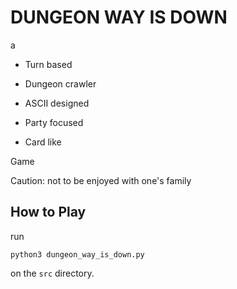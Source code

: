 
# DUNGEON WAY IS DOWN

a 

- Turn based

- Dungeon crawler

- ASCII designed

- Party focused

- Card like

Game

Caution: not to be enjoyed with one's family

## How to Play

run 

```
python3 dungeon_way_is_down.py
```

on the `src` directory.
